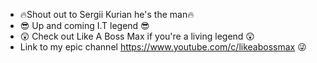 - 🔥Shout out to Sergii Kurian he's the man🔥
- 😎 Up and coming I.T legend 😎
- 😲 Check out Like A Boss Max if you're a living legend 😲
- Link to my epic channel https://www.youtube.com/c/likeabossmax 😜

<!---
Hank-Billson/Hank-Billson is a ✨ special ✨ repository because its `README.md` (this file) appears on your GitHub profile.
You can click the Preview link to take a look at your changes.
--->
